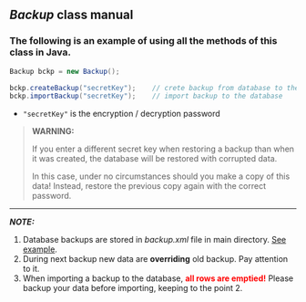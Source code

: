 ## _Backup_ class manual
### The following is an example of using all the methods of this class in Java.

```java
Backup bckp = new Backup();

bckp.createBackup("secretKey");    // crete backup from database to the .xml file
bckp.importBackup("secretKey");    // import backup to the database
```
* `"secretKey"` is the encryption / decryption password
> __WARNING:__ 
>
>If you enter a different secret key when restoring a backup than when it was created, the database will be restored with corrupted data.
> 
> In this case, under no circumstances should you make a copy of this data! Instead, restore the previous copy again with the correct password.
---
___NOTE:___
1. Database backups are stored in _backup.xml_ file in main directory. [See example](backup.xml).
2. During next backup new data are __overriding__ old backup. Pay attention to it.
3. When importing a backup to the database, <span style='color:red'>__all rows are emptied!__</span> Please backup your data before importing, keeping to the point 2.
